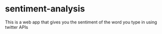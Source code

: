 # sentiment-analysis
This is a web app that gives you the sentiment of the word you type in using twitter APIs
